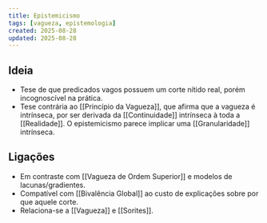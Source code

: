 ```yaml
---
title: Epistemicismo
tags: [vagueza, epistemologia]
created: 2025-08-28
updated: 2025-08-28
---
```


## Ideia
- Tese de que predicados vagos possuem um corte nítido real, porém incognoscível na prática.
- Tese contrária ao [[Princípio da Vagueza]], que afirma que a vagueza é intrínseca, por ser derivada da [[Continuidade]] intrínseca à toda a [[Realidade]]. O epistemicismo parece implicar uma [[Granularidade]] intrínseca.

## Ligações
- Em contraste com [[Vagueza de Ordem Superior]] e modelos de lacunas/gradientes.
- Compatível com [[Bivalência Global]] ao custo de explicações sobre por que aquele corte.
- Relaciona-se a [[Vagueza]] e [[Sorites]].
